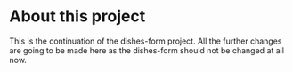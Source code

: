 # About this project

This is the continuation of the dishes-form project. All the further changes are going to be made here as the dishes-form should not be changed at all now.
